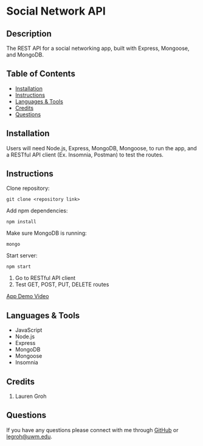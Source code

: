 # Social Network API

## Description 

The REST API for a social networking app, built with Express, Mongoose, and MongoDB.

  
## Table of Contents 
* [Installation](#installation)
* [Instructions](#instructions)
* [Languages & Tools](#languages-tools)
* [Credits](#credits)
* [Questions](#questions)
  
## Installation

Users will need Node.js, Express, MongoDB, Mongoose, to run the app, and a RESTful API client (Ex. Insomnia, Postman) to test the routes.
  
## Instructions 

Clone repository:
```
git clone <repository link>
```

Add npm dependencies:
```
npm install
```
Make sure MongoDB is running:
```
mongo
```
Start server:
```
npm start
```

1. Go to RESTful API client
2. Test GET, POST, PUT, DELETE routes


[App Demo Video]()

## Languages & Tools

* JavaScript
* Node.js
* Express
* MongoDB
* Mongoose
* Insomnia

## Credits

1. Lauren Groh 

## Questions

If you have any questions please connect with me through [GitHub](https://github.com/GrohTech) or [legroh@uwm.edu](mailto:legroh@uwm.edu).